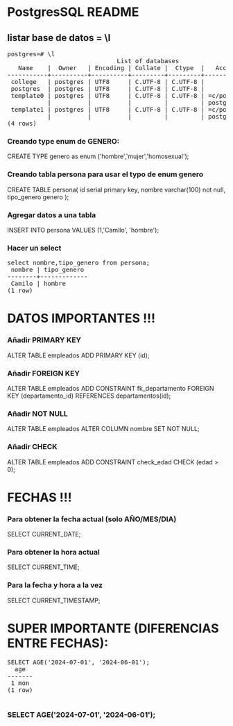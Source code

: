 # PostgresSQL README

## listar base de datos = \l 
<pre>postgres=# \l
                              List of databases
   Name    |  Owner   | Encoding | Collate |  Ctype  |   Access privileges   
-----------+----------+----------+---------+---------+-----------------------
 college   | postgres | UTF8     | C.UTF-8 | C.UTF-8 | 
 postgres  | postgres | UTF8     | C.UTF-8 | C.UTF-8 | 
 template0 | postgres | UTF8     | C.UTF-8 | C.UTF-8 | =c/postgres          +
           |          |          |         |         | postgres=CTc/postgres
 template1 | postgres | UTF8     | C.UTF-8 | C.UTF-8 | =c/postgres          +
           |          |          |         |         | postgres=CTc/postgres
(4 rows)
</pre>

### Creando type enum de GENERO:

 CREATE TYPE genero as enum ('hombre','mujer','homosexual');



### Creando tabla persona para usar el typo de enum genero

CREATE TABLE persona(
id serial primary key,
nombre varchar(100) not null,
tipo_genero genero
);

### Agregar datos a una tabla
INSERT INTO persona VALUES (1,'Camilo', 'hombre');

### Hacer un select

<pre>select nombre,tipo_genero from persona;
 nombre | tipo_genero 
--------+-------------
 Camilo | hombre
(1 row)
</pre>

# DATOS IMPORTANTES !!!

### Añadir PRIMARY KEY

ALTER TABLE empleados ADD PRIMARY KEY (id);

### Añadir FOREIGN KEY

ALTER TABLE empleados ADD CONSTRAINT fk_departamento
FOREIGN KEY (departamento_id) REFERENCES departamentos(id);

### Añadir NOT NULL
ALTER TABLE empleados ALTER COLUMN nombre SET NOT NULL;

### Añadir CHECK
ALTER TABLE empleados ADD CONSTRAINT check_edad CHECK (edad > 0);

# FECHAS !!!

### Para obtener la fecha actual (solo AÑO/MES/DIA)
SELECT CURRENT_DATE;

### Para obtener la hora actual
SELECT CURRENT_TIME;

### Para la fecha y hora a la vez
SELECT CURRENT_TIMESTAMP;

# SUPER IMPORTANTE (DIFERENCIAS ENTRE FECHAS):
<pre>SELECT AGE(&apos;2024-07-01&apos;, &apos;2024-06-01&apos;);
  age  
-------
 1 mon
(1 row)

</pre>

### SELECT AGE('2024-07-01', '2024-06-01');




















